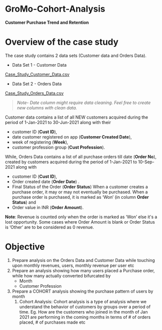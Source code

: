 # GroMo-Cohort-Analysis

**Customer Purchase Trend and Retention** 

# **Overview of the case study**

The case study contains 2 data sets (Customer data and Orders Data).

- Data Set 1 - Customer Data

[Case_Study_Customer_Data.csv](https://s3-us-west-2.amazonaws.com/secure.notion-static.com/8c082a5b-1ccf-4d30-b109-964fd558af03/Case_Study_Customer_Data.csv)

- Data Set 2 - Orders Data

[Case_Study_Orders_Data.csv](https://s3-us-west-2.amazonaws.com/secure.notion-static.com/c4210874-6006-4860-841b-182c61254d03/Case_Study_Orders_Data.csv)

> *Note- Date column might require data cleaning. Feel free to create new columns with clean data.*
> 

Customer data contains a list of all NEW customers acquired during the period of 1-Jan-2021 to 30-Jun-2021 along with their 

- customer ID (**Cust ID**),
- date customer registered on app (**Customer Created Date**),
- week of registering (**Week**),
- customer profession group (**Cust Profession**).

While, Orders Data contains a list of all purchase orders till date (**Order No**), created by customers acquired during the period of 1-Jan-2021 to 10-Sep-2021 along with 

- customer ID (**Cust ID**),
- Order created date (**Order Date**) .
- Final Status of the Order (**Order Status**) When a customer creates a purchase order, it may or may not eventually be purchased. When a purchase order is purchased, it is marked as ‘Won’ (in column **Order Status**) and
- Order value in INR (**Order Amount**).

**Note**: Revenue is counted only when the order is marked as ‘Won’ else it's a lost opportunity. Some cases where Order Amount is blank or Order Status is ‘Other’ are to be considered as 0 revenue.

# **Objective**

1. Prepare analysis on the Orders Data and Customer Data while touching upon monthly revenues, users, monthly revenue per user etc
2. Prepare an analysis showing how many users placed a Purchase order, while how many actually converted bifurcated by
    - Month
    - Customer Profession
3. Prepare a COHORT analysis showing the purchase pattern of users by month
    1. Cohort Analysis: Cohort analysis is a type of analysis where we understand the behavior of customers by groups over a period of time. Eg. How are the customers who joined in the month of Jan 2021 are performing in the coming months in terms of # of orders placed, # of purchases made etc

